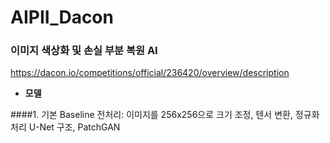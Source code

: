 # AIPII_Dacon
### 이미지 색상화 및 손실 부분 복원 AI


<https://dacon.io/competitions/official/236420/overview/description>


- **모델**
  
####1. 기본 Baseline
전처리: 이미지를 256x256으로 크기 조정, 텐서 변환, 정규화 처리
U-Net 구조, PatchGAN
